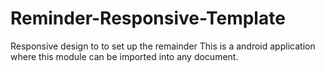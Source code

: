 # Reminder-Responsive-Template
Responsive design to to set up the remainder
This is a android application where this module can be imported into any document.
